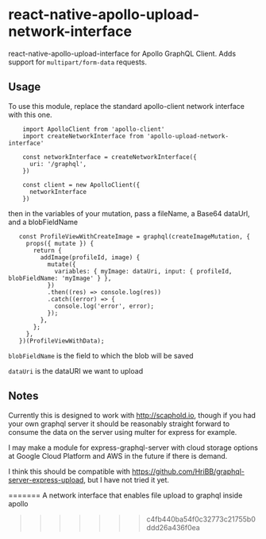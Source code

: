 # react-native-apollo-upload-network-interface

react-native-apollo-upload-interface for Apollo GraphQL Client. Adds support for `multipart/form-data` requests.

## Usage
To use this module, replace the standard apollo-client network interface with this one.

```
    import ApolloClient from 'apollo-client'
    import createNetworkInterface from 'apollo-upload-network-interface'

    const networkInterface = createNetworkInterface({
      uri: '/graphql',
    })

    const client = new ApolloClient({
      networkInterface
    })
```

then in the variables of your mutation, pass a fileName, a Base64 dataUrl, and a blobFieldName

```
   const ProfileViewWithCreateImage = graphql(createImageMutation, {
     props({ mutate }) {
       return {
         addImage(profileId, image) {
           mutate({
             variables: { myImage: dataUri, input: { profileId, blobFieldName: 'myImage' } },
           })
           .then((res) => console.log(res))
           .catch((error) => {
             console.log('error', error);
           });
         },
       };
     },
   })(ProfileViewWithData);
```

```blobFieldName``` is the field to which the blob will be saved

```dataUri``` is the dataURI we want to upload

## Notes
Currently this is designed to work with http://scaphold.io, though if you had your own graphql server it should
be reasonably straight forward to consume the data on the server using multer for express for example.

I may make a module for express-graphql-server with cloud storage options at Google Cloud Platform and AWS in the future if there is demand.

I think this should be compatible with https://github.com/HriBB/graphql-server-express-upload, but I have not tried it yet.



=======
A network interface that enables file upload to graphql inside apollo
>>>>>>> c4fb440ba54f0c32773c21755b0ddd26a436f0ea
